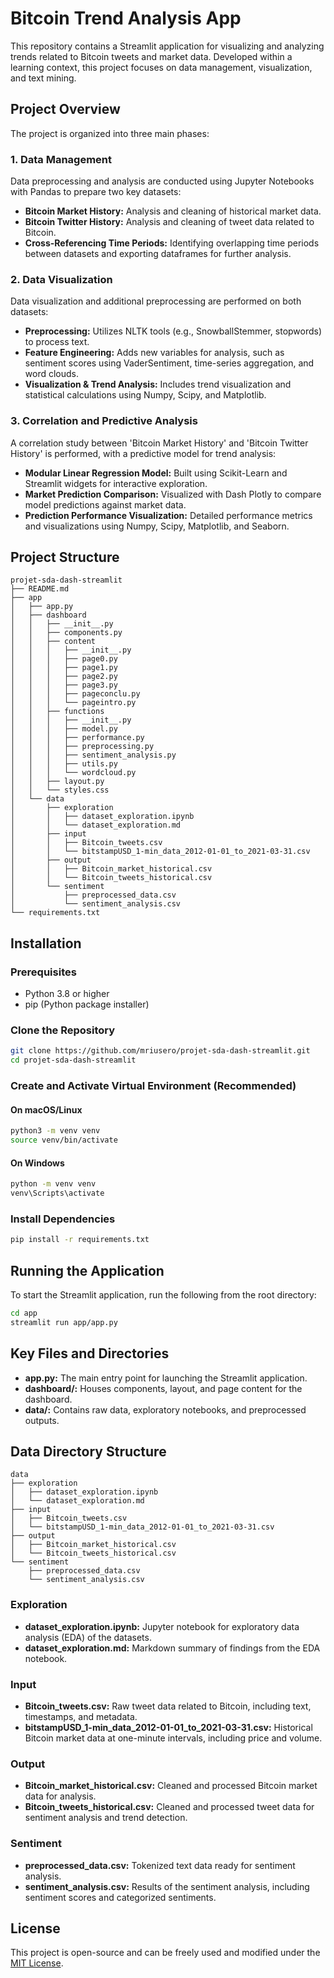 # Bitcoin Trend Analysis App

This repository contains a Streamlit application for visualizing and analyzing trends related to Bitcoin tweets and market data. Developed within a learning context, this project focuses on data management, visualization, and text mining.

## Project Overview

The project is organized into three main phases:

### 1. Data Management

Data preprocessing and analysis are conducted using Jupyter Notebooks with Pandas to prepare two key datasets:

- **Bitcoin Market History:** Analysis and cleaning of historical market data.
- **Bitcoin Twitter History:** Analysis and cleaning of tweet data related to Bitcoin.
- **Cross-Referencing Time Periods:** Identifying overlapping time periods between datasets and exporting dataframes for further analysis.

### 2. Data Visualization

Data visualization and additional preprocessing are performed on both datasets:

- **Preprocessing:** Utilizes NLTK tools (e.g., SnowballStemmer, stopwords) to process text.
- **Feature Engineering:** Adds new variables for analysis, such as sentiment scores using VaderSentiment, time-series aggregation, and word clouds.
- **Visualization & Trend Analysis:** Includes trend visualization and statistical calculations using Numpy, Scipy, and Matplotlib.

### 3. Correlation and Predictive Analysis

A correlation study between 'Bitcoin Market History' and 'Bitcoin Twitter History' is performed, with a predictive model for trend analysis:

- **Modular Linear Regression Model:** Built using Scikit-Learn and Streamlit widgets for interactive exploration.
- **Market Prediction Comparison:** Visualized with Dash Plotly to compare model predictions against market data.
- **Prediction Performance Visualization:** Detailed performance metrics and visualizations using Numpy, Scipy, Matplotlib, and Seaborn.

## Project Structure

```plaintext
projet-sda-dash-streamlit
├── README.md
├── app
│   ├── app.py
│   ├── dashboard
│   │   ├── __init__.py
│   │   ├── components.py
│   │   ├── content
│   │   │   ├── __init__.py
│   │   │   ├── page0.py
│   │   │   ├── page1.py
│   │   │   ├── page2.py
│   │   │   ├── page3.py
│   │   │   ├── pageconclu.py
│   │   │   └── pageintro.py
│   │   ├── functions
│   │   │   ├── __init__.py
│   │   │   ├── model.py
│   │   │   ├── performance.py
│   │   │   ├── preprocessing.py
│   │   │   ├── sentiment_analysis.py
│   │   │   ├── utils.py
│   │   │   └── wordcloud.py
│   │   ├── layout.py
│   │   └── styles.css
│   └── data
│       ├── exploration
│       │   ├── dataset_exploration.ipynb
│       │   └── dataset_exploration.md
│       ├── input
│       │   ├── Bitcoin_tweets.csv
│       │   └── bitstampUSD_1-min_data_2012-01-01_to_2021-03-31.csv
│       ├── output
│       │   ├── Bitcoin_market_historical.csv
│       │   └── Bitcoin_tweets_historical.csv
│       └── sentiment
│           ├── preprocessed_data.csv
│           └── sentiment_analysis.csv
└── requirements.txt
```

## Installation

### Prerequisites

- Python 3.8 or higher
- pip (Python package installer)

### Clone the Repository

```bash
git clone https://github.com/mriusero/projet-sda-dash-streamlit.git
cd projet-sda-dash-streamlit
```

### Create and Activate Virtual Environment (Recommended)

#### On macOS/Linux
```bash
python3 -m venv venv
source venv/bin/activate
```

#### On Windows
```bash
python -m venv venv
venv\Scripts\activate
```

### Install Dependencies
```bash
pip install -r requirements.txt
```

## Running the Application

To start the Streamlit application, run the following from the root directory:

```bash
cd app 
streamlit run app/app.py
```

## Key Files and Directories

- **app.py:** The main entry point for launching the Streamlit application.
- **dashboard/:** Houses components, layout, and page content for the dashboard.
- **data/:** Contains raw data, exploratory notebooks, and preprocessed outputs.

## Data Directory Structure

```plaintext
data
├── exploration
│   ├── dataset_exploration.ipynb
│   └── dataset_exploration.md
├── input
│   ├── Bitcoin_tweets.csv
│   └── bitstampUSD_1-min_data_2012-01-01_to_2021-03-31.csv
├── output
│   ├── Bitcoin_market_historical.csv
│   └── Bitcoin_tweets_historical.csv
└── sentiment
    ├── preprocessed_data.csv
    └── sentiment_analysis.csv
```

### Exploration
- **dataset_exploration.ipynb:** Jupyter notebook for exploratory data analysis (EDA) of the datasets.
- **dataset_exploration.md:** Markdown summary of findings from the EDA notebook.

### Input
- **Bitcoin_tweets.csv:** Raw tweet data related to Bitcoin, including text, timestamps, and metadata.
- **bitstampUSD_1-min_data_2012-01-01_to_2021-03-31.csv:** Historical Bitcoin market data at one-minute intervals, including price and volume.

### Output
- **Bitcoin_market_historical.csv:** Cleaned and processed Bitcoin market data for analysis.
- **Bitcoin_tweets_historical.csv:** Cleaned and processed tweet data for sentiment analysis and trend detection.

### Sentiment
- **preprocessed_data.csv:** Tokenized text data ready for sentiment analysis.
- **sentiment_analysis.csv:** Results of the sentiment analysis, including sentiment scores and categorized sentiments.

## License

This project is open-source and can be freely used and modified under the [MIT License](LICENSE).
